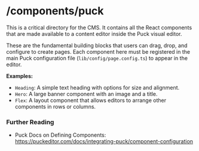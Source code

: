 # /components/puck

This is a critical directory for the CMS. It contains all the React components that are made available to a content editor inside the Puck visual editor.

These are the fundamental building blocks that users can drag, drop, and configure to create pages. Each component here must be registered in the main Puck configuration file (`lib/config/page.config.ts`) to appear in the editor.

**Examples:**

- `Heading`: A simple text heading with options for size and alignment.
- `Hero`: A large banner component with an image and a title.
- `Flex`: A layout component that allows editors to arrange other components in rows or columns.

### Further Reading

- Puck Docs on Defining Components: https://puckeditor.com/docs/integrating-puck/component-configuration
